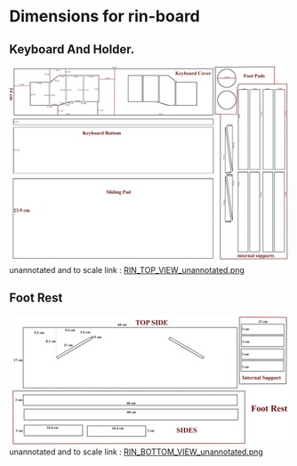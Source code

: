 # Dimensions for rin-board 


##    Keyboard And Holder.
![RIN_TOP_VIEW_annotated](RIN_TOP_VIEW_annotated.png)
unannotated and to scale link : [RIN_TOP_VIEW_unannotated.png](https://github.com/Ryoumiya/STM-RIN/blob/master/Dimensions/RIN_TOP_VIEW_unannotated.png)



##    Foot Rest 
![RIN_BOTTOM_VIEW_annotated](RIN_BOTTOM_VIEW_annotated.png)
unannotated and to scale link : [RIN_BOTTOM_VIEW_unannotated.png](https://github.com/Ryoumiya/STM-RIN/blob/master/Dimensions/RIN_BOTTOM_VIEW_unannotated.png)
